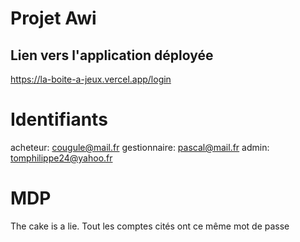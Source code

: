 # Projet Awi

## Lien vers l'application déployée
https://la-boite-a-jeux.vercel.app/login

# Identifiants
acheteur: cougule@mail.fr
gestionnaire: pascal@mail.fr
admin: tomphilippe24@yahoo.fr

# MDP
<spoiler>
The cake is a lie.
</spoiler>
Tout les comptes cités ont ce même mot de passe
